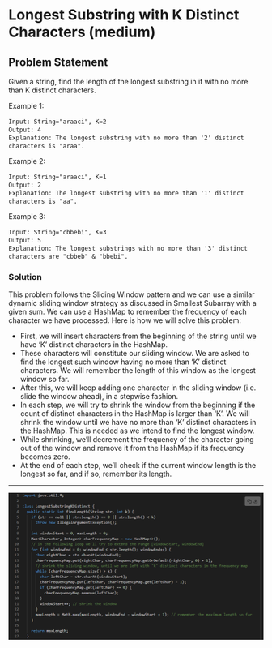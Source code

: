 # Longest Substring with K Distinct Characters (medium)

## Problem Statement
Given a string, find the length of the longest substring in it with no more than K distinct characters.

Example 1:
```
Input: String="araaci", K=2
Output: 4
Explanation: The longest substring with no more than '2' distinct characters is "araa".
```
Example 2:
```
Input: String="araaci", K=1
Output: 2
Explanation: The longest substring with no more than '1' distinct characters is "aa".
```
Example 3:
```
Input: String="cbbebi", K=3
Output: 5
Explanation: The longest substrings with no more than '3' distinct characters are "cbbeb" & "bbebi".
```

### Solution
This problem follows the Sliding Window pattern and we can use a similar dynamic sliding window strategy as discussed in Smallest Subarray with a given sum. We can use a HashMap to remember the frequency of each character we have processed. Here is how we will solve this problem:

- First, we will insert characters from the beginning of the string until we have ‘K’ distinct characters in the HashMap.
- These characters will constitute our sliding window. We are asked to find the longest such window having no more than ‘K’ distinct characters. We will remember the length of this window as the longest window so far.
- After this, we will keep adding one character in the sliding window (i.e. slide the window ahead), in a stepwise fashion.
- In each step, we will try to shrink the window from the beginning if the count of distinct characters in the HashMap is larger than ‘K’. We will shrink the window until we have no more than ‘K’ distinct characters in the HashMap. This is needed as we intend to find the longest window.
- While shrinking, we’ll decrement the frequency of the character going out of the window and remove it from the HashMap if its frequency becomes zero.
- At the end of each step, we’ll check if the current window length is the longest so far, and if so, remember its length.

----------------------------

![image](images/04.png)